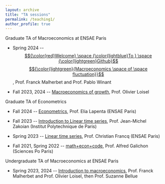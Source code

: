 ```yaml
---
layout: archive
title: "TA sessions"
permalink: /teaching1/
author_profile: true
---
```

Graduate TA of Macroeconomics at ENSAE Paris

* Spring 2024 -- [$${\color{red}Welcome} \space {\color{lightblue}To } \space {\color{lightgreen}Github}$$ $${\color{lightgreen}{Macroeconomics \space of \space fluctuation}}$$](https://www.ensae.fr/courses/5707-macroeconomie-2-fluctuations), Prof. Franck Malherbet and Prof. Pablo Winant  
    
* Fall 2023, 2024 -- [Macroeconomics of growth](https://www.ensae.fr/courses/5841-macroeconomie-1), Prof. Olivier Loisel  
    
    
Graduate TA of Econometrics

* Fall 2024 -- [Econometrics](https://www.ensae.fr/courses/6099), Prof. Elia Lapenta (ENSAE Paris)

* Fall 2023 -- [Introduction to Linear time series](https://www.ip-paris.fr/en/education/masters/economics-program/master-year-1-economics), Prof. Jean-Michel Zakoian (Institut Polytechnique de Paris)

* Spring 2023 -- [Linear time series](https://www.ensae.fr/courses/146), Prof. Christian Francq (ENSAE Paris)

* Fall 2021, Spring 2022 -- [math+econ+code](https://www.math-econ-code.org), Prof. Alfred Galichon (Sciences Po Paris)  

Undergraduate TA of Macroeconomics at ENSAE Paris

* Spring 2023, 2024 -- [Introduction to macroeconomics](https://www.ensae.fr/courses/5083-introduction-la-macroeconomie), Prof. Franck Malherbet and Prof. Olivier Loisel, then Prof. Suzanne Bellue 
